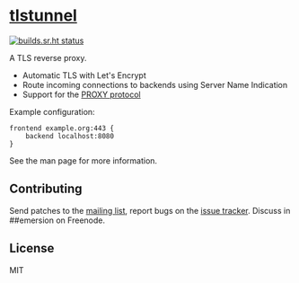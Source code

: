 # [tlstunnel]

[![builds.sr.ht status](https://builds.sr.ht/~emersion/tlstunnel/commits.svg)](https://builds.sr.ht/~emersion/tlstunnel/commits?)

A TLS reverse proxy.

- Automatic TLS with Let's Encrypt
- Route incoming connections to backends using Server Name Indication
- Support for the [PROXY protocol]

Example configuration:

    frontend example.org:443 {
        backend localhost:8080
    }

See the man page for more information.

## Contributing

Send patches to the [mailing list], report bugs on the [issue tracker].
Discuss in ##emersion on Freenode.

## License

MIT

[tlstunnel]: https://sr.ht/~emersion/tlstunnel/
[PROXY protocol]: https://www.haproxy.org/download/2.3/doc/proxy-protocol.txt
[mailing list]: https://lists.sr.ht/~emersion/public-inbox
[issue tracker]: https://git.sr.ht/~emersion/tlstunnel
